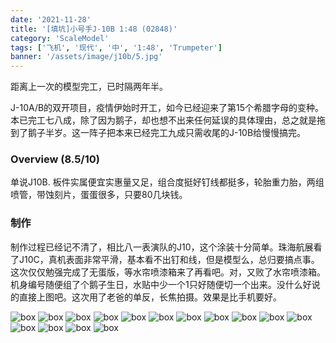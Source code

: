 ```yaml
---
date: '2021-11-28'
title: '[填坑]小号手J-10B 1:48 (02848)'
category: 'ScaleModel'
tags: ['飞机', '现代', '中', '1:48', 'Trumpeter']
banner: '/assets/image/j10b/5.jpg'
---
```


距离上一次的模型完工，已时隔两年半。

J-10A/B的双开项目，疫情伊始时开工，如今已经迎来了第15个希腊字母的变种。本已完工七八成，除了因为鹅子，却也想不出来任何延误的具体理由，总之就是拖到了鹅子半岁。这一阵子把本来已经完工九成只需收尾的J-10B给慢慢搞完。

### Overview (8.5/10)

单说J10B. 板件实属便宜实惠量又足，组合度挺好钉线都挺多，轮胎重力胎，两组喷管，带蚀刻片，蛋蛋很多，只要80几块钱。

### 制作

制作过程已经记不清了，相比八一表演队的J10，这个涂装十分简单。珠海航展看了J10C，真机表面非常平滑，基本看不出钉和线，但是模型么，总归要搞点事。这次仅仅勉强完成了无蛋版，等水帘喷漆箱来了再看吧。对，又败了水帘喷漆箱。机身编号随便组了个鹅子生日，水贴中少一个1只好随便切一个出来。没什么好说的直接上图吧。这次用了老爸的单反，长焦拍摄。效果是比手机要好。

![box](/assets/image/j10b/1.jpg)
![box](/assets/image/j10b/2.jpg)
![box](/assets/image/j10b/3.jpg)
![box](/assets/image/j10b/4.jpg)
![box](/assets/image/j10b/5.jpg)
![box](/assets/image/j10b/6.jpg)
![box](/assets/image/j10b/7.jpg)
![box](/assets/image/j10b/8.jpg)
![box](/assets/image/j10b/9.jpg)
![box](/assets/image/j10b/10.jpg)
![box](/assets/image/j10b/11.jpg)
![box](/assets/image/j10b/12.jpg)
![box](/assets/image/j10b/13.jpg)
![box](/assets/image/j10b/14.jpg)
![box](/assets/image/j10b/15.jpg)
